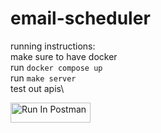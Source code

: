 # email-scheduler

running instructions:\
make sure to have docker\
run `docker compose up`\
run `make server`\
test out apis\

[<img src="https://run.pstmn.io/button.svg" alt="Run In Postman" style="width: 128px; height: 32px;">](https://app.getpostman.com/run-collection/17952995-38703c13-5b9b-41d1-9122-13309739068e?action=collection%2Ffork&source=rip_markdown&collection-url=entityId%3D17952995-38703c13-5b9b-41d1-9122-13309739068e%26entityType%3Dcollection%26workspaceId%3D37f6b86d-5cd2-478c-9d2a-2bb04c11afda)
